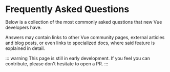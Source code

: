 # Frequently Asked Questions

Below is a collection of the most commonly asked questions that new Vue developers have.

Answers may contain links to other Vue community pages, external articles and blog posts, or even links to specialized docs, where said feature is explained in detail.

::: warning
This page is still in early development. If you feel you can contribute, please don't hesitate to open a PR.
:::

<!--
  Contributors:

    The FAQs are now stored outside of the docs/ directory, in faqs/

    FAQS:   https://github.com/dobromir-hristov/vuecommunity/tree/master/faqs
    README: https://github.com/dobromir-hristov/vuecommunity/tree/master/faqs/README.md
-->

<faq-category v-for="(faqs, categoryName) in $page.faqsByCategory" :name="categoryName">
  <faq-item v-for="faq in faqs" v-bind="faq" />
</faq-category>

<style>
/*
  HACK: Without this the headings are hidden behind the navigation, this 
        snippet is taken from the live site. It has something to do with a 
        `.custom` CSS class. I don't understand it. There must be a better way?
*/
h1, h2, h3, h4, h5, h6 {
  margin-top: -3.1rem;
  padding-top: 4.6rem;
  margin-bottom: 0;
}
</style>
